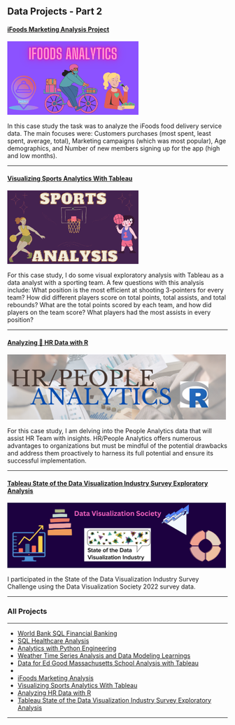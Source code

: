 ## Data Projects - Part 2

#### [iFoods Marketing Analysis Project](https://www.linkedin.com/pulse/ifoods-marketing-analysis-juanita-p/)
[<img src="/images/iFoods Analytics.png?raw=true" alt="ifoods_prod_analysis" width="300"/>](https://www.linkedin.com/pulse/ifoods-marketing-analysis-juanita-p/)

In this case study the task was to analyze the iFoods food delivery service data. The main focuses were:
 Customers purchases (most spent, least spent, average, total), 
 Marketing campaigns (which was most popular),
 Age demographics,
 and Number of new members signing up for the app (high and low months).
 
---
#### [Visualizing Sports Analytics With Tableau](/sports.md)
[<img src="images/Sports Analysis Project.png?raw=true" alt="sports_analysis" width="300"/>](/sports.md)

For this case study, I do some visual exploratory analysis with Tableau as a data analyst with a sporting team.
A few questions with this analysis include: 
What position is the most efficient at shooting 3-pointers for every team?
How did different players score on total points, total assists, and total rebounds?
What are the total points scored by each team, and how did players on the team score?
What players had the most assists in every position?

---
#### [Analyzing 🕋 HR Data with R](https://www.linkedin.com/pulse/analyzing-hr-data-r-juanita-p)
[<img src="images/hr_analytics_r.png?raw=true" alt="r_hr_analysis" width="500"/>](https://www.linkedin.com/pulse/analyzing-hr-data-r-juanita-p)

For this case study, I am delving into the People Analytics data that will assist HR Team with insights. HR/People Analytics offers numerous advantages to organizations but must be mindful of the potential drawbacks and address them proactively to harness its full potential and ensure its successful implementation.

---
#### [Tableau State of the Data Visualization Industry Survey Exploratory Analysis](https://www.linkedin.com/pulse/tableau-state-data-visualization-industry-survey-exploratory-p/)
[<img src="images/DVS_Survey_Challenge.png?raw=true" alt="dvs_survey2022" width="500"/>](https://www.linkedin.com/pulse/tableau-state-data-visualization-industry-survey-exploratory-p/)

I participated in the State of the Data Visualization Industry Survey Challenge using the Data Visualization Society 2022 survey data. 

---
### All Projects 

---
- [World Bank SQL Financial Banking](/bank.md)
- [SQL Healthcare Analysis](https://www.linkedin.com/pulse/sql-healthcare-analysis-juanita-p)
- [Analytics with Python Engineering](https://www.linkedin.com/pulse/analytics-python-engineering-project-juanita-p/)
- [Weather Time Series Analysis and Data Modeling Learnings](https://www.linkedin.com/pulse/weather-time-series-learnings-juanita-p-u1rdc/)
- [Data for Ed Good Massachusetts School Analysis with Tableau](https://www.linkedin.com/pulse/data-ed-good-massachusetts-school-analysis-juanita-p/)
- 
- [iFoods Marketing Analysis](https://www.linkedin.com/pulse/ifoods-marketing-analysis-juanita-p/)
- [Visualizing Sports Analytics With Tableau](/sports.md)
- [Analyzing HR Data with R](https://www.linkedin.com/pulse/analyzing-hr-data-r-juanita-p)
- [Tableau State of the Data Visualization Industry Survey Exploratory Analysis](https://www.linkedin.com/pulse/tableau-state-data-visualization-industry-survey-exploratory-p/)

---
